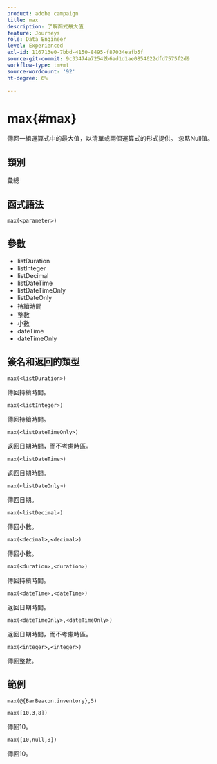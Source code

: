 ```yaml
---
product: adobe campaign
title: max
description: 了解函式最大值
feature: Journeys
role: Data Engineer
level: Experienced
exl-id: 116713e0-7bbd-4150-8495-f87034eafb5f
source-git-commit: 9c33474a72542b6ad1d1ae0854622dfd7575f2d9
workflow-type: tm+mt
source-wordcount: '92'
ht-degree: 6%

---
```


# max{#max}

傳回一組運算式中的最大值，以清單或兩個運算式的形式提供。 忽略Null值。

## 類別

彙總

## 函式語法

`max(<parameter>)`

## 參數

* listDuration
* listInteger
* listDecimal
* listDateTime
* listDateTimeOnly
* listDateOnly
* 持續時間
* 整數
* 小數
* dateTime
* dateTimeOnly

## 簽名和返回的類型

`max(<listDuration>)`

傳回持續時間。

`max(<listInteger>)`

傳回持續時間。

`max(<listDateTimeOnly>)`

返回日期時間，而不考慮時區。

`max(<listDateTime>)`

返回日期時間。

`max(<listDateOnly>)`

傳回日期。

`max(<listDecimal>)`

傳回小數。

`max(<decimal>,<decimal>)`

傳回小數。

`max(<duration>,<duration>)`

傳回持續時間。

`max(<dateTime>,<dateTime>)`

返回日期時間。

`max(<dateTimeOnly>,<dateTimeOnly>)`

返回日期時間，而不考慮時區。

`max(<integer>,<integer>)`

傳回整數。

## 範例

`max(@{BarBeacon.inventory},5)`

`max([10,3,8])`

傳回10。

`max([10,null,8])`

傳回10。
